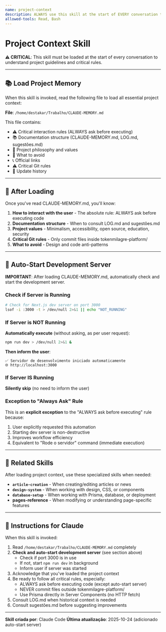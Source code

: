 ```yaml
---
name: project-context
description: ALWAYS use this skill at the start of EVERY conversation to load essential project guidelines, critical rules, interaction protocols, documentation structure, and philosophy. This is the foundation skill that must be loaded first. Automatically starts development server if not running.
allowed-tools: Read, Bash
---
```


# Project Context Skill

**⚠️ CRITICAL**: This skill must be loaded at the start of every conversation to understand project guidelines and critical rules.

---

## 📚 Load Project Memory

When this skill is invoked, read the following file to load all essential project context:

**File**: `/home/destakar/Trabalho/CLAUDE-MEMORY.md`

This file contains:
- ⚠️ Critical interaction rules (ALWAYS ask before executing)
- 📚 Documentation structure (CLAUDE-MEMORY.md, LOG.md, sugestões.md)
- 🎯 Project philosophy and values
- 🚫 What to avoid
- 📞 Official links
- ⚠️ Critical Git rules
- 📝 Update history

---

## 🎯 After Loading

Once you've read CLAUDE-MEMORY.md, you'll know:

1. **How to interact with the user** - The absolute rule: ALWAYS ask before executing code
2. **Documentation structure** - When to consult LOG.md and sugestões.md
3. **Project values** - Minimalism, accessibility, open source, education, security
4. **Critical Git rules** - Only commit files inside tokenmilagre-platform/
5. **What to avoid** - Design and code anti-patterns

---

## 🚀 Auto-Start Development Server

**IMPORTANT**: After loading CLAUDE-MEMORY.md, automatically check and start the development server.

### Check if Server is Running

```bash
# Check for Next.js dev server on port 3000
lsof -i :3000 -t > /dev/null 2>&1 || echo "NOT_RUNNING"
```

### If Server is NOT Running

**Automatically execute** (without asking, as per user request):

```bash
npm run dev > /dev/null 2>&1 &
```

**Then inform the user**:
```
✅ Servidor de desenvolvimento iniciado automaticamente
🌐 http://localhost:3000
```

### If Server IS Running

**Silently skip** (no need to inform the user)

### Exception to "Always Ask" Rule

This is an **explicit exception** to the "ALWAYS ask before executing" rule because:
1. User explicitly requested this automation
2. Starting dev server is non-destructive
3. Improves workflow efficiency
4. Equivalent to "Rode o servidor" command (immediate execution)

---

## 🔗 Related Skills

After loading project context, use these specialized skills when needed:

- **`article-creation`** - When creating/editing articles or news
- **`design-system`** - When working with design, CSS, or components
- **`database-setup`** - When working with Prisma, database, or deployment
- **pages-reference** - When modifying or understanding page-specific features

---

## 📖 Instructions for Claude

When this skill is invoked:

1. Read `/home/destakar/Trabalho/CLAUDE-MEMORY.md` completely
2. **Check and auto-start development server** (see section above)
   - Check if port 3000 is in use
   - If not, start `npm run dev` in background
   - Inform user if server was started
3. Acknowledge that you've loaded the project context
4. Be ready to follow all critical rules, especially:
   - ALWAYS ask before executing code (except auto-start server)
   - NEVER commit files outside tokenmilagre-platform/
   - Use Prisma directly in Server Components (no HTTP fetch)
5. Consult LOG.md when historical context is needed
6. Consult sugestões.md before suggesting improvements

---

**Skill criada por**: Claude Code
**Última atualização**: 2025-10-24 (adicionado auto-start server)
